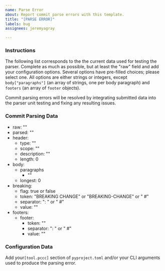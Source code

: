 ```yaml
---
name: Parse Error
about: Report commit parse errors with this template.
title: "[PARSE ERROR]"
labels: bug
assignees: jeremyagray

---
```


### Instructions

The following list corresponds to the the current data used for testing the parser.  Complete as much as possible, but at least the "raw" field and add your configuration options.  Several options have pre-filled choices; please select one.  All options are either strings or integers, except `body["paragraphs"]` (an array of strings, one per body paragraph) and `footers` (an array of `footer` objects).

Commit parsing errors will be resolved by integrating submitted data into the parser unit testing and fixing any resulting issues.

### Commit Parsing Data

- raw: ""
- parsed: ""
- header:
  - type: ""
  - scope: ""
  - description: ""
  - length: 0
- body:
  - paragraphs
    - ""
  - longest: 0
- breaking:
  - flag: true or false
  - token: "BREAKING CHANGE" or "BREAKING-CHANGE" or " #"
  - separator: ": " or " #"
  - value: ""
- footers:
  - footer:
    - token: ""
    - separator: ": " or " #"
    - value: ""

### Configuration Data

Add your`[tool.pccc]` section of `pyproject.toml` and/or your CLI arguments used to produce the parsing error.
